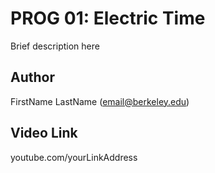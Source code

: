 # PROG 01: Electric Time

Brief description here

## Author

FirstName LastName (email@berkeley.edu)

## Video Link

youtube.com/yourLinkAddress


